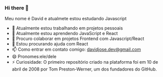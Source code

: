 ### Hi there 👋

Meu nome é David e atualmete estou estudando Javascript

- 🔭 Atualmente estou trabalhando em projetos pessoais
- 🌱 Atualmente estou aprendendo JavaScript e React
- 👯 Procuro colaborar em projetos Frontend com Javascript/React
- 🤔 Estou procurando ajuda com React
- 📫 Como entrar em contato comigo: davidjose.dev@gmail.com
- 😄 Pronomes:ele/dele
- ⚡ Curiosidade: O primeiro repositório criado na plataforma foi em 10 de abril de 2008 por Tom Preston-Werner, um dos fundadores do GitHub.
